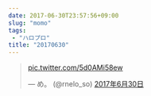 ```yaml
---
date: 2017-06-30T23:57:56+09:00
slug: "momo"
tags:
 - "ハロプロ"
title: "20170630"
---
```

<!--more-->
<blockquote class="twitter-tweet" data-lang="ja"><p lang="und" dir="ltr"><a href="https://t.co/5d0AMi58ew">pic.twitter.com/5d0AMi58ew</a></p>&mdash; め。 (@rnelo_so) <a href="https://twitter.com/rnelo_so/status/880754079823044608">2017年6月30日</a></blockquote>
<script async src="//platform.twitter.com/widgets.js" charset="utf-8"></script>
